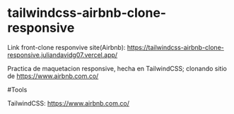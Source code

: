 # tailwindcss-airbnb-clone-responsive
Link front-clone responvive site(Airbnb): https://tailwindcss-airbnb-clone-responsive.juliandavidg07.vercel.app/

Practica de maquetacion responsive, hecha en TailwindCSS; clonando sitio de https://www.airbnb.com.co/

#Tools

TailwindCSS: https://www.airbnb.com.co/
